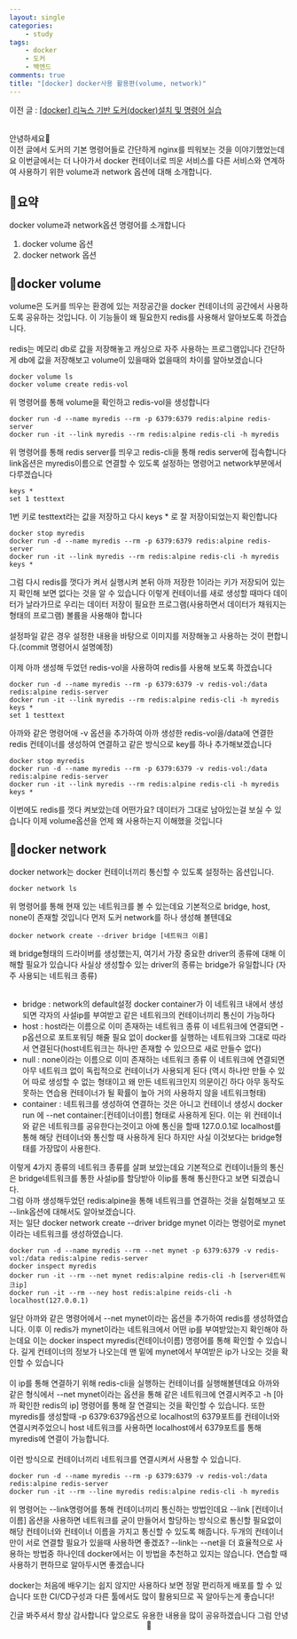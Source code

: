 ```yaml
---
layout: single
categories:
    - study
tags:
    - docker
    - 도커
    - 백엔드
comments: true
title: "[docker] docker사용 활용편(volume, network)"
---
```


이전 글 : [[docker] 리눅스 기반 도커(docker)설치 및 명령어 실습](https://stg0123.github.io/study/42/)<br>



<br>
안녕하세요👋<br>
이전 글에서 도커의 기본 명령어들로 간단하게 nginx를 띄워보는 것을 이야기했었는데요 이번글에서는 더 나아가서 docker 컨테이너로 띄운 서비스를 다른 서비스와 연계하여 사용하기 위한 volume과 network 옵션에 대해 소개합니다.<br>

## 🙏요약
docker volume과 network옵션 명령어를 소개합니다<br>

1. docker volume 옵션
2. docker network 옵션

## 📝docker volume 
volume은 도커를 띄우는 환경에 있는 저장공간을 docker 컨테이너의 공간에서 사용하도록 공유하는 것입니다. 이 기능들이 왜 필요한지 redis를 사용해서 알아보도록 하겠습니다.<br>
<br>
redis는 메모리 db로 값을 저장해놓고 캐싱으로 자주 사용하는 프로그램입니다 간단하게 db에 값을 저장해보고 volume이 있을때와 없을때의 차이를 알아보겠습니다<br>


```
docker volume ls 
docker volume create redis-vol
```
위 명령어를 통해 volume을 확인하고 redis-vol을 생성합니다<br>

```
docker run -d --name myredis --rm -p 6379:6379 redis:alpine redis-server
docker run -it --link myredis --rm redis:alpine redis-cli -h myredis
```
위 명령어를 통해 redis server를 띄우고 redis-cli을 통해 redis server에 접속합니다 link옵션은 myredis이름으로 연결할 수 있도록 설정하는 명령어고 network부분에서 다루겠습니다<br>

```
keys *
set 1 testtext
```
1번 키로 testtext라는 값을 저장하고 다시 keys * 로 잘 저장이되었는지 확인합니다<br>

```
docker stop myredis
docker run -d --name myredis --rm -p 6379:6379 redis:alpine redis-server
docker run -it --link myredis --rm redis:alpine redis-cli -h myredis
keys *
```
그럼 다시 redis를 껏다가 켜서 실행시켜 본뒤 아까 저장한 1이라는 키가 저장되어 있는지 확인해 보면 없다는 것을 알 수 있습니다 이렇게 컨테이너를 새로 생성할 때마다 데이터가 날라가므로 우리는 데이터 저장이 필요한 프로그램(사용하면서 데이터가 채워지는 형태의 프로그램) 볼륨을 사용해야 합니다<br>
<br>
설정파일 같은 경우 설정한 내용을 바탕으로 이미지를 저장해놓고 사용하는 것이 편합니다.(commit 명령어시 설명예정)<br>
<br>
이제 아까 생성해 두었던 redis-vol을 사용하여 redis를 사용해 보도록 하겠습니다<br>

```
docker run -d --name myredis --rm -p 6379:6379 -v redis-vol:/data redis:alpine redis-server
docker run -it --link myredis --rm redis:alpine redis-cli -h myredis
keys *
set 1 testtext
```
아까와 같은 명령어애 -v 옵션을 추가하여 아까 생성한 redis-vol을/data에 연결한 redis 컨테이너를 생성하여 연결하고 같은 방식으로 key를 하나 추가해보겠습니다<br>

```
docker stop myredis
docker run -d --name myredis --rm -p 6379:6379 -v redis-vol:/data redis:alpine redis-server
docker run -it --link myredis --rm redis:alpine redis-cli -h myredis
keys *
```
이번에도 redis를 껏다 켜보았는데 어떤가요? 데이터가 그대로 남아있는걸 보실 수 있습니다 이제 volume옵션을 언제 왜 사용하는지 이해했을 것입니다<br>

## 📝docker network
docker network는 docker 컨테이너끼리 통신할 수 있도록 설정하는 옵션입니다.<br>

```
docker network ls
```
위 명령어를 통해 현재 있는 네트워크를 볼 수 있는데요 기본적으로 bridge, host, none이 존재할 것입니다 먼저 도커 network를 하나 생성해 볼텐데요<br>

```
docker network create --driver bridge [네트워크 이름]
```

왜 bridge형태의 드라이버를 생성했는지, 여기서 가장 중요한 driver의 종류에 대해 이해할 필요가 있습니다 사실상 생성할수 있는 driver의 종류는 bridge가 유일합니다 (자주 사용되는 네트워크 종류)<br>
<br>
- bridge : network의 default설정 docker container가 이 네트워크 내에서 생성되면 각자의 사설ip를 부여받고 같은 네트워크의 컨테이너끼리 통신이 가능하다
- host : host라는 이름으로 이미 존재하는 네트워크 종류 이 네트워크에 연결되면 -p옵션으로 포트포워딩 해줄 필요 없이 docker를 실행하는 네트워크와 그대로 따라서 연결된다(host네트워크는 하나만 존재할 수 있으므로 새로 만들수 없다)
- null : none이라는 이름으로 이미 존재하는 네트워크 종류 이 네트워크에 연결되면 아무 네트워크 없이 독립적으로 컨테이너가 사용되게 된다 (역시 하나만 만들 수 있어 따로 생성할 수 없는 형태이고 왜 만든 네트워크인지 의문이긴 하다 아무 동작도 못하는 연습용 컨테이너가 될 확률이 높아 거의 사용하지 않을 네트워크형태)
- container : 네트워크를 생성하여 연결하는 것은 아니고 컨테이너 생성시 docker run 에 --net container:[컨테이너이름] 형태로 사용하게 된다. 이는 위 컨테이너와 같은 네트워크를 공유한다는것이고 아예 통신을 할때 127.0.0.1로 localhost를 통해 해당 컨테이너와 통신할 때 사용하게 된다 하지만 사실 이것보다는 bridge형태를 가장많이 사용한다.

이렇게 4가지 종류의 네트워크 종류를 살펴 보았는데요 기본적으로 컨테이너들의 통신은 bridge네트워크를 통한 사설ip를 할당받아 이ip를 통해 통신한다고 보면 되겠습니다.<br>
그럼 아까 생성해두었던 redis:alpine을 통해 네트워크를 연결하는 것을 실험해보고 또 --link옵션에 대해서도 알아보겠습니다.<br>
저는 일단 docker network create --driver bridge mynet 이라는 명령어로 mynet이라는 네트워크를 생성하였습니다.<br>

```
docker run -d --name myredis --rm --net mynet -p 6379:6379 -v redis-vol:/data redis:alpine redis-server
docker inspect myredis
docker run -it --rm --net mynet redis:alpine redis-cli -h [server네트워크ip]
docker run -it --rm --ney host redis:alpine reids-cli -h localhost(127.0.0.1)
```

일단 아까와 같은 명령어에서 --net mynet이라는 옵션을 추가하여 redis를 생성하였습니다. 이후 이 redis가 mynet이라는 네트워크에서 어떤 ip를 부여받았는지 확인해야 하는데요 이는 docker inspect myredis(컨테이너이름) 명령어를 통해 확인할 수 있습니다. 길게 컨테이너의 정보가 나오는데 맨 밑에 mynet에서 부여받은 ip가 나오는 것을 확인할 수 있습니다<br>
<br>
이 ip를 통해 연결하기 위해 redis-cli을 실행하는 컨테이너를 실행해볼텐데요 아까와 같은 형식에서 --net mynet이라는 옵션을 통해 같은 네트워크에 연결시켜주고 -h [아까 확인한 redis의 ip] 명령어를 통해 잘 연결되는 것을 확인할 수 있습니다. 또한 myredis를 생성할때 -p 6379:6379옵션으로 localhost의 6379포트를 컨테이너와 연결시켜주었으니 host 네트워크를 사용하면 localhost에서 6379포트를 통해 myredis에 연결이 가능합니다.<br>
<br>
이런 방식으로 컨테이너끼리 네트워크를 연결시켜서 사용할 수 있습니다.<br>



```
docker run -d --name myredis --rm -p 6379:6379 -v redis-vol:/data redis:alpine redis-server
docker run -it --rm --line myredis redis:alpine redis-cli -h myredis
```
위 명령어는 --link명령어를 통해 컨테이너끼리 통신하는 방법인데요 --link [컨테이너이름] 옵션을 사용하면 네트워크를 굳이 만들어서 할당하는 방식으로 통신할 필요없이 해당 컨테이너와 컨테이너 이름을 가지고 통신할 수 있도록 해줍니다. 두개의 컨테이너만이 서로 연결할 필요가 있을때 사용하면 좋겠죠? --link는 --net을 더 효율적으로 사용하는 방법중 하나인데 docker에서는 이 방법을 추천하고 있지는 않습니다. 연습할 때 사용하기 편하므로 알아두시면 좋겠습니다<br>
<br>
docker는 처음에 배우기는 쉽지 않지만 사용하다 보면 정말 편리하게 배포를 할 수 있습니다 또한 CI/CD구성과 다른 툴에서도 많이 활용되므로 꼭 알아두는게 좋습니다!<br>

<center>긴글 봐주셔서 항상 감사합니다 앞으로도 유용한 내용을 많이 공유하겠습니다 그럼 안녕 👋</center>




